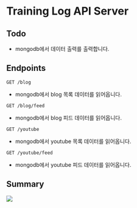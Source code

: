 # Training Log API Server

## Todo

- mongodb에서 데이터 출력를 출력합니다.

## Endpoints

`GET /blog`

- mongodb에서 blog 목록 데이터를 읽어옵니다.

`GET /blog/feed`

- mongodb에서 blog 피드 데이터를 읽어옵니다.

`GET /youtube`

- mongodb에서 youtube 목록 데이터를 읽어옵니다.

`GET /youtube/feed`

- mongodb에서 youtube 피드 데이터를 읽어옵니다.

## Summary

![](https://res.cloudinary.com/yangeok/image/upload/v1554476890/1.jpg)
